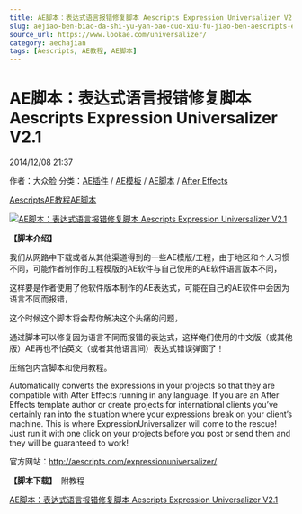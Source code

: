 ```yaml
---
title: AE脚本：表达式语言报错修复脚本 Aescripts Expression Universalizer V2.1
slug: aejiao-ben-biao-da-shi-yu-yan-bao-cuo-xiu-fu-jiao-ben-aescripts-expression-universalizer-v2-1
source_url: https://www.lookae.com/universalizer/
category: aechajian
tags: [Aescripts, AE教程, AE脚本]
---
```

# AE脚本：表达式语言报错修复脚本 Aescripts Expression Universalizer V2.1

2014/12/08 21:37

作者：大众脸
分类：[AE插件](https://www.lookae.com/after-effects/aechajian/) / [AE模板](https://www.lookae.com/after-effects/other-after-effects/) / [AE脚本](https://www.lookae.com/after-effects/aescripts/) / [After Effects](https://www.lookae.com/after-effects/)

[Aescripts](https://www.lookae.com/tag/aescripts/)[AE教程](https://www.lookae.com/tag/ae%e6%95%99%e7%a8%8b/)[AE脚本](https://www.lookae.com/tag/ae%e8%84%9a%e6%9c%ac/)

[![AE脚本：表达式语言报错修复脚本 Aescripts Expression Universalizer V2.1](https://www.lookae.com/wp-content/uploads/2014/12/Universalizer.jpg "AE脚本：表达式语言报错修复脚本 Aescripts Expression Universalizer V2.1-LookAE.com")](https://www.lookae.com/wp-content/uploads/2014/12/Universalizer.jpg)

**【脚本介绍】**

我们从网路中下载或者从其他渠道得到的一些AE模版/工程，由于地区和个人习惯不同，可能作者制作的工程模版的AE软件与自己使用的AE软件语言版本不同，

这样要是作者使用了他软件版本制作的AE表达式，可能在自己的AE软件中会因为语言不同而报错，

这个时候这个脚本将会帮你解决这个头痛的问题，

通过脚本可以修复因为语言不同而报错的表达式，这样俺们使用的中文版（或其他版）AE再也不怕英文（或者其他语言间）表达式错误弹窗了！

压缩包内含脚本和使用教程。

Automatically converts the expressions in your projects so that they are compatible with After Effects running in any language. If you are an After Effects template author or create projects for international clients you’ve certainly ran into the situation where your expressions break on your client’s machine. This is where ExpressionUniversalizer will come to the rescue! Just run it with one click on your projects before you post or send them and they will be guaranteed to work!

官方网站：http://aescripts.com/expressionuniversalizer/

**【脚本下载】**  附教程

[AE脚本：表达式语言报错修复脚本 Aescripts Expression Universalizer V2.1](https://www.400gb.com/file/80061847)
